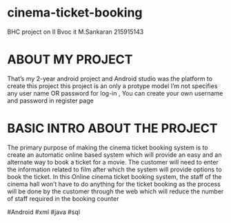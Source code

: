 # cinema-ticket-booking

BHC project on II Bvoc it 
M.Sankaran
215915143

# ABOUT MY PROJECT
That’s my 2-year android project and Android studio was the platform to create this project
this project is an only a protype model
I’m not specifies any user name OR password for log-in ,
You can create your own username and  password in register page 

# BASIC INTRO ABOUT THE PROJECT
The primary purpose of making the cinema ticket booking system is to create an 
automatic online based system which will provide an easy and an alternate way to book 
a ticket for a movie. The customer will need to enter the information related to film after 
which the system will provide options to book the ticket. In this Online cinema ticket 
booking system, the staff of the cinema hall won’t have to do anything for the ticket 
booking as the process will be done by the customer through the web which will reduce 
the number of staff required in the booking counter

#Android #xml #java #sql
